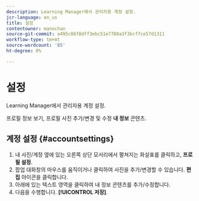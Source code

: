 ```yaml
---
description: Learning Manager에서 관리자용 계정 설정.
jcr-language: en_us
title: 설정
contentowner: manochan
source-git-commit: a495c86f8dff3ebc51e7700a3f3bcf7ce57d1311
workflow-type: tm+mt
source-wordcount: '85'
ht-degree: 0%

---
```




# 설정

Learning Manager에서 관리자용 계정 설정.

프로필 정보 보기, 프로필 사진 추가/변경 및 수정 **내 정보** 콘텐츠.

## 계정 설정 {#accountsettings}

1. 내 사진/계정 옆에 있는 오른쪽 상단 모서리에서 펼쳐지는 화살표를 클릭하고, **프로필 설정**.
1. 팝업 대화창의 마우스를 움직이거나 클릭하여 사진을 추가/변경할 수 있습니다. **편집** 아이콘을 클릭합니다.
1. 아래에 있는 텍스트 영역을 클릭하여 내 정보 콘텐츠를 추가/수정합니다.
1. 다음을 수행합니다. **[!UICONTROL 저장]**.

